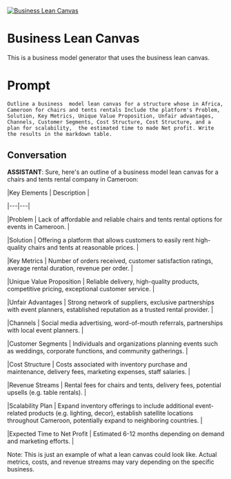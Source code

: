 
[![Business Lean Canvas](https://flow-prompt-covers.s3.us-west-1.amazonaws.com/icon/futuristic/futu_9.png)]()
# Business Lean Canvas 
This is a business model generator that uses the business lean canvas.

# Prompt

```
Outline a business  model lean canvas for a structure whose in Africa, Cameroon for chairs and tents rentals Include the platform's Problem, Solution, Key Metrics, Unique Value Proposition, Unfair advantages, Channels, Customer Segments, Cost Structure, Cost Structure, and a plan for scalability,  the estimated time to made Net profit. Write the results in the markdown table.
```

## Conversation

**ASSISTANT**: Sure, here's an outline of a business model lean canvas for a chairs and tents rental company in Cameroon:



|Key Elements | Description |

|---|---|

|Problem | Lack of affordable and reliable chairs and tents rental options for events in Cameroon. |

|Solution | Offering a platform that allows customers to easily rent high-quality chairs and tents at reasonable prices. |

|Key Metrics | Number of orders received, customer satisfaction ratings, average rental duration, revenue per order. |

|Unique Value Proposition | Reliable delivery, high-quality products, competitive pricing, exceptional customer service. |

|Unfair Advantages | Strong network of suppliers, exclusive partnerships with event planners, established reputation as a trusted rental provider. |

|Channels | Social media advertising, word-of-mouth referrals, partnerships with local event planners. |

|Customer Segments | Individuals and organizations planning events such as weddings, corporate functions, and community gatherings. |

|Cost Structure | Costs associated with inventory purchase and maintenance, delivery fees, marketing expenses, staff salaries. |

|Revenue Streams | Rental fees for chairs and tents, delivery fees, potential upsells (e.g. table rentals). |

|Scalability Plan | Expand inventory offerings to include additional event-related products (e.g. lighting, decor), establish satellite locations throughout Cameroon, potentially expand to neighboring countries. |

|Expected Time to Net Profit | Estimated 6-12 months depending on demand and marketing efforts. |



Note: This is just an example of what a lean canvas could look like. Actual metrics, costs, and revenue streams may vary depending on the specific business.


